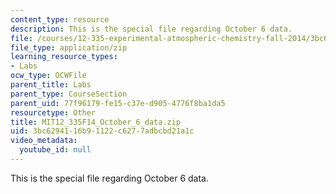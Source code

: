 ```yaml
---
content_type: resource
description: This is the special file regarding October 6 data.
file: /courses/12-335-experimental-atmospheric-chemistry-fall-2014/3bc6294116b91122c6277adbcbd21a1c_MIT12_335F14_October_6_data.zip
file_type: application/zip
learning_resource_types:
- Labs
ocw_type: OCWFile
parent_title: Labs
parent_type: CourseSection
parent_uid: 77f96179-fe15-c37e-d905-4776f8ba1da5
resourcetype: Other
title: MIT12_335F14_October_6_data.zip
uid: 3bc62941-16b9-1122-c627-7adbcbd21a1c
video_metadata:
  youtube_id: null
---
```

This is the special file regarding October 6 data.

